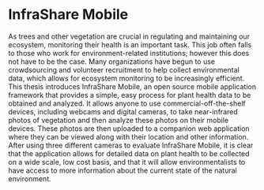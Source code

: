 # InfraShare Mobile

As trees and other vegetation are crucial in regulating and maintaining our ecosystem, monitoring their health is an important task. This job often falls to those who work for environment-related institutions; however this does not have to be the case. Many organizations have begun to use crowdsourcing and volunteer recruitment to help collect environmental data, which allows for ecosystem monitoring to be increasingly efficient. This thesis introduces InfraShare Mobile, an open source mobile application framework that provides a simple, easy process for plant health data to be obtained and analyzed. It allows anyone to use commercial-off-the-shelf devices, including webcams and digital cameras, to take near-infrared photos of vegetation and then analyze these photos on their mobile devices. These photos are then uploaded to a companion web application where they can be viewed along with their location and other information. After using three different cameras to evaluate InfraShare Mobile, it is clear that the application allows for detailed data on plant health to be collected on a wide scale, low cost basis, and that it will allow environmentalists to have access to more information about the current state of the natural environment.
